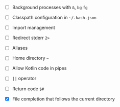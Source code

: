 - [ ] Background processes with `&`, `bg` `fg`
- [ ] Classpath configuration in `~/.kash.json`
- [ ] Import management
- [ ] Redirect stderr `2>`
- [ ] Aliases
- [ ] Home directory `~`
- [ ] Allow Kotlin code in pipes
- [ ] `||` operator
- [ ] Return code `$#`
 
 
 - [X] File completion that follows the current directory
